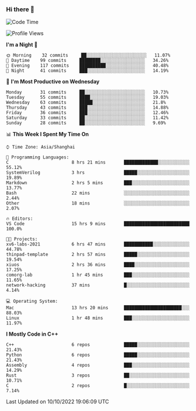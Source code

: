 ### Hi there 👋

<!--
**KarmaD7/KarmaD7** is a ✨ _special_ ✨ repository because its `README.md` (this file) appears on your GitHub profile.

Here are some ideas to get you started:

- 🔭 I’m currently working on ...
- 🌱 I’m currently learning ...
- 👯 I’m looking to collaborate on ...
- 🤔 I’m looking for help with ...
- 💬 Ask me about ...
- 📫 How to reach me: ...
- 😄 Pronouns: ...
- ⚡ Fun fact: ...
-->

<!--START_SECTION:waka-->
![Code Time](http://img.shields.io/badge/Code%20Time-26%20hrs%2037%20mins-blue)

![Profile Views](http://img.shields.io/badge/Profile%20Views-12-blue)

**I'm a Night 🦉** 

```text
🌞 Morning    32 commits     ██░░░░░░░░░░░░░░░░░░░░░░░   11.07% 
🌆 Daytime    99 commits     ████████░░░░░░░░░░░░░░░░░   34.26% 
🌃 Evening    117 commits    ██████████░░░░░░░░░░░░░░░   40.48% 
🌙 Night      41 commits     ███░░░░░░░░░░░░░░░░░░░░░░   14.19%

```
📅 **I'm Most Productive on Wednesday** 

```text
Monday       31 commits     ██░░░░░░░░░░░░░░░░░░░░░░░   10.73% 
Tuesday      55 commits     ████░░░░░░░░░░░░░░░░░░░░░   19.03% 
Wednesday    63 commits     █████░░░░░░░░░░░░░░░░░░░░   21.8% 
Thursday     43 commits     ███░░░░░░░░░░░░░░░░░░░░░░   14.88% 
Friday       36 commits     ███░░░░░░░░░░░░░░░░░░░░░░   12.46% 
Saturday     33 commits     ██░░░░░░░░░░░░░░░░░░░░░░░   11.42% 
Sunday       28 commits     ██░░░░░░░░░░░░░░░░░░░░░░░   9.69%

```


📊 **This Week I Spent My Time On** 

```text
⌚︎ Time Zone: Asia/Shanghai

💬 Programming Languages: 
C                        8 hrs 21 mins       █████████████░░░░░░░░░░░░   55.12% 
SystemVerilog            3 hrs               █████░░░░░░░░░░░░░░░░░░░░   19.89% 
Markdown                 2 hrs 5 mins        ███░░░░░░░░░░░░░░░░░░░░░░   13.77% 
Bash                     22 mins             ░░░░░░░░░░░░░░░░░░░░░░░░░   2.44% 
Other                    18 mins             ░░░░░░░░░░░░░░░░░░░░░░░░░   2.07%

🔥 Editors: 
VS Code                  15 hrs 9 mins       █████████████████████████   100.0%

🐱‍💻 Projects: 
xv6-labs-2021            6 hrs 47 mins       ███████████░░░░░░░░░░░░░░   44.78% 
thinpad-template         2 hrs 57 mins       █████░░░░░░░░░░░░░░░░░░░░   19.54% 
xiuos                    2 hrs 36 mins       ████░░░░░░░░░░░░░░░░░░░░░   17.25% 
comorg-lab               1 hr 45 mins        ███░░░░░░░░░░░░░░░░░░░░░░   11.65% 
network-hacking          37 mins             █░░░░░░░░░░░░░░░░░░░░░░░░   4.14%

💻 Operating System: 
Mac                      13 hrs 20 mins      ██████████████████████░░░   88.03% 
Linux                    1 hr 48 mins        ███░░░░░░░░░░░░░░░░░░░░░░   11.97%

```

**I Mostly Code in C++** 

```text
C++                      6 repos             █████░░░░░░░░░░░░░░░░░░░░   21.43% 
Python                   6 repos             █████░░░░░░░░░░░░░░░░░░░░   21.43% 
Assembly                 4 repos             ███░░░░░░░░░░░░░░░░░░░░░░   14.29% 
Rust                     3 repos             ██░░░░░░░░░░░░░░░░░░░░░░░   10.71% 
C                        2 repos             █░░░░░░░░░░░░░░░░░░░░░░░░   7.14%

```



 Last Updated on 10/10/2022 19:06:09 UTC
<!--END_SECTION:waka-->
